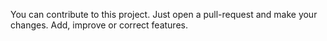 You can contribute to this project. Just open a pull-request and make your changes. Add, improve or correct features.
